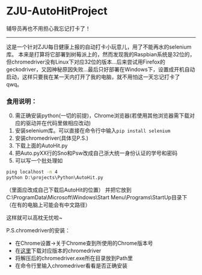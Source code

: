 # ZJU-AutoHitProject
辅导员再也不用担心我忘记打卡了！

-----------------
这是一个针对ZJU每日健康上报的自动打卡小玩意儿，用了不能再水的selenium库。
本来是打算将它部署到树莓派上的，然而发现我的Raspbian系统是32位的，但chromedriver没有Linux下对应32位的版本...后来尝试用Firefox的geckodriver，又因神秘原因失败...最后只好部署在Windows下，设置成开机自动启动，这样只要我在某一天内打开了我的电脑，就不用怕这一天忘记打卡了qwq。

### 食用说明：
0. 需正确安装python(一切的前提)，Chrome浏览器(若使用其他浏览器需下载对应的驱动并在代码里做相应改动)
1. 安装selenium库。可以直接在命令行中输入`pip install selenium`
2. 安装chromedriver(具体见P.S.)
3. 下载上面的AutoHit.py
4. 把Auto.pyXX行的Sno和Psw改成自己浙大统一身份认证的学号和密码
5. 可以写一个批处理如
```bat
ping localhost -n 4
python D:\projects\Python\AutoHit.py
```
（里面应改成自己下载后AutoHit的位置）
并把它放到C:\ProgramData\Microsoft\Windows\Start Menu\Programs\StartUp目录下（在有的电脑上可能会有中文路径）

这样就可以高枕无忧啦~

P.S.chromedriver的安装：
  - 在Chrome设置->关于Chrome查到所使用的Chrome版本号
  - 在[这里](http://npm.taobao.org/mirrors/chromedriver/)下载对应版本的chromedriver
  - 将解压后的chromedriver.exe所在目录放到Path里
  - 在命令行里输入chromedriver看看是否正确安装
